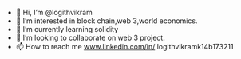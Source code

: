- 👋 Hi, I’m @logithvikram 
- 👀 I’m interested in block chain,web 3,world economics. 
- 🌱 I’m currently learning solidity
- 💞️ I’m looking to collaborate on web 3 project.
- 📫 How to reach me www.linkedin.com/in/ 
logithvikramk14b173211


<!---
logithvikram/logithvikram is a ✨ special ✨ repository because its `README.md` (this file) appears on your GitHub profile.
You can click the Preview link to take a look at your changes.
--->
